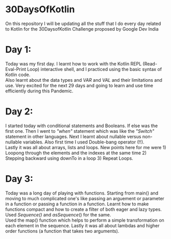# 30DaysOfKotlin
On this repository I will be updating all the stuff that I do every day related to Kotlin for the 30DaysofKotlin Challenge proposed by Google Dev India

# Day 1:
Today was my first day. I learnt how to work with the Kotlin REPL (Read-Eval-Print Loop) interactive shell, and I practiced using the basic syntax of Kotlin code.<br>
Also learnt about the data types and *VAR* and *VAL* and their limitations and use. Very excited for the next 29 days and going to learn and use time efficiently during this Pandemic.

# Day 2:
I started today with conditional statements and Booleans. If else was the first one. Then I went to _"when"_ statement which was like the _"Switch"_ statement in other languages. Next I learnt about nullable versus non-nullable variables. Also first time I used Double-bang operator (!!).<br>
Lastly it was all about arrays, lists and loops. New points here for me were 1) Loopong through the elements and the indexes at the same time 2) Stepping backward using downTo in a loop 3) Repeat Loops.

# Day 3:
Today was a long day of playing with functions. Starting from main() and moving to much complicated one's like passing an arguement or parameter in a function or passing a function in a function. Learnt how to make functions compact and how to create a filter of both eager and lazy types. Used _Sequence()_ and _asSequence_() for the same. <br>
Used the map() function which helps to perform a simple transformation on each element in the sequence. Lastly it was all about lambdas and higher order functions (a function that takes two arguments).
